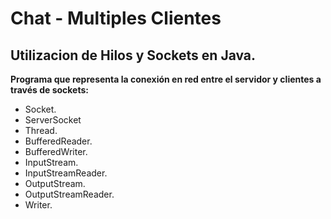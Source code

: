 # Chat - Multiples Clientes

## Utilizacion de Hilos y Sockets en Java.

__Programa que representa la conexión en red entre el servidor y clientes a través de sockets:__

* Socket.
* ServerSocket
* Thread.
* BufferedReader.
* BufferedWriter.
* InputStream.
* InputStreamReader.
* OutputStream.
* OutputStreamReader.
* Writer.